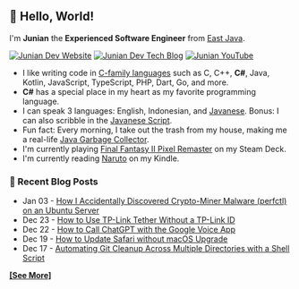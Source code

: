 ## 👋 Hello, World!

I'm **Junian** the **Experienced Software Engineer** from [East Java](https://en.wikipedia.org/wiki/East_Java).

[![Junian Dev Website](https://img.shields.io/badge/Website-1a73e8?style=for-the-badge&logo=googlechrome&logoColor=white "Junian Dev Website")](https://www.junian.dev/)
[![Junian Dev Tech Blog](https://img.shields.io/badge/Tech_Blog-1a73e8?style=for-the-badge&logo=hugo&logoColor=white "Junian Dev Tech Blog")](https://www.junian.dev/blog/)
[![Junian YouTube](https://img.shields.io/youtube/channel/views/UCepvZYlW1tWJ8bu3dWLQh2w?style=for-the-badge&logo=youtube&label=YouTube&labelColor=ff0000&color=555555
 "Junian YouTube Channel")](https://www.youtube.com/@JunianDev)

- I like writing code in [C-family languages](https://en.wikipedia.org/wiki/List_of_C-family_programming_languages) such as C, C++, **C#**, Java, Kotlin, JavaScript, TypeScript, PHP, Dart, Go, and more.
- **C#** has a special place in my heart as my favorite programming language.
- I can speak 3 languages: English, Indonesian, and [Javanese](https://en.wikipedia.org/wiki/Javanese_language). Bonus: I can also scribble in the [Javanese Script](https://en.wikipedia.org/wiki/Javanese_script).
- Fun fact: Every morning, I take out the trash from my house, making me a real-life [Java Garbage Collector](https://en.wikipedia.org/wiki/Garbage_collection_(computer_science)#Java).
- I'm currently playing [Final Fantasy II Pixel Remaster](https://finalfantasypixelremaster.square-enix-games.com/en_GB/) on my Steam Deck.
- I'm currently reading [Naruto](https://en.wikipedia.org/wiki/Naruto) on my Kindle.

### 📝 Recent Blog Posts
<!-- feed start -->
- Jan 03 - [How I Accidentally Discovered Crypto-Miner Malware (perfctl) on an Ubuntu Server](https://www.junian.net/tech/ubuntu-perfctl-malware-mongodb-not-running/)
- Dec 23 - [How to Use TP-Link Tether Without a TP-Link ID](https://www.junian.net/tech/tp-link-tether-without-tp-link-id/)
- Dec 22 - [How to Call ChatGPT with the Google Voice App](https://www.junian.net/tech/google-voice-chatgpt-call/)
- Dec 19 - [How to Update Safari without macOS Upgrade](https://www.junian.net/tech/update-safari-without-macos-upgrade/)
- Dec 17 - [Automating Git Cleanup Across Multiple Directories with a Shell Script](https://www.junian.net/dev/multiple-git-repos-cleanup/)
<!-- feed end -->

[**[See More]**](https://www.junian.net/)

<!--
I'm open to freelance work. Feel free to [contact me](https://www.upwork.com/freelancers/junian)!
-->

<!--
[![Hire Junian on Upwork](https://img.shields.io/badge/UpWork-14a800?style=for-the-badge&logo=upwork&logoColor=white "Hire Junian on Upwork")](https://www.junian.dev/upwork/)
-->

<!--
## 📊 Stats

![](https://github-readme-stats.vercel.app/api?username=junian&theme=default&hide_border=false&include_all_commits=true&count_private=true&layout=compact)

![](https://github-readme-streak-stats.herokuapp.com/?user=junian&theme=default&hide_border=false)

-->

<!--
![](https://github-readme-stats.vercel.app/api/top-langs/?username=junian&theme=default&hide_border=false&include_all_commits=true&count_private=true&layout=compact)
-->

<!--
**junian/junian** is a ✨ _special_ ✨ repository because its `README.md` (this file) appears on your GitHub profile.

Here are some ideas to get you started:

- 🔭 I’m currently working on ...
- 🌱 I’m currently learning ...
- 👯 I’m looking to collaborate on ...
- 🤔 I’m looking for help with ...
- 💬 Ask me about ...
- 📫 How to reach me: ...
- 😄 Pronouns: ...
- ⚡ Fun fact: ...
-->
